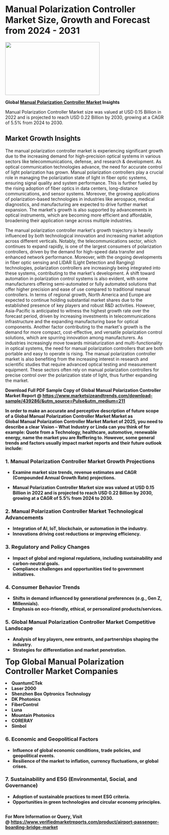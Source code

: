 <H1>Manual Polarization Controller Market Size, Growth and Forecast from 2024 - 2031</H1><img class="aligncenter size-medium wp-image-584254" src="https://thirdeyenews.in/wp-content/uploads/2024/09/Global-Market-Research-300x168.jpeg" alt="" width="300" height="168" /><p><strong>Global&nbsp;<a href="https://www.marketsizeandtrends.com/download-sample/439286/&amp;utm_source=Pulse&amp;utm_medium=211">Manual Polarization Controller Market</a> Insights</strong></p><p>Manual Polarization Controller Market size was valued at USD 0.15 Billion in 2022 and is projected to reach USD 0.22 Billion by 2030, growing at a CAGR of 5.5% from 2024 to 2030.</p><p><h2>Market Growth Insights</h2> <p>The manual polarization controller market is experiencing significant growth due to the increasing demand for high-precision optical systems in various sectors like telecommunications, defense, and research & development. As optical communication technologies advance, the need for accurate control of light polarization has grown. Manual polarization controllers play a crucial role in managing the polarization state of light in fiber optic systems, ensuring signal quality and system performance. This is further fueled by the rising adoption of fiber optics in data centers, long-distance communications, and sensor systems. Moreover, the growing applications of polarization-based technologies in industries like aerospace, medical diagnostics, and manufacturing are expected to drive further market expansion. The market's growth is also supported by advancements in optical instruments, which are becoming more efficient and affordable, broadening their application range across multiple industries.</p> <p><strong></strong></p> <p>The manual polarization controller market's growth trajectory is heavily influenced by both technological innovation and increasing market adoption across different verticals. Notably, the telecommunications sector, which continues to expand rapidly, is one of the largest consumers of polarization controllers, driven by the demand for high-speed data transfer and enhanced network performance. Moreover, with the ongoing developments in fiber optic sensing and LIDAR (Light Detection and Ranging) technologies, polarization controllers are increasingly being integrated into these systems, contributing to the market's development. A shift toward automation in polarization control systems is also evident, with some manufacturers offering semi-automated or fully automated solutions that offer higher precision and ease of use compared to traditional manual controllers. In terms of regional growth, North America and Europe are expected to continue holding substantial market shares due to the established presence of key players and robust R&D activities. However, Asia-Pacific is anticipated to witness the highest growth rate over the forecast period, driven by increasing investments in telecommunications infrastructure and the expanding manufacturing base for optical components. Another factor contributing to the market's growth is the demand for more compact, cost-effective, and versatile polarization control solutions, which are spurring innovation among manufacturers. As industries increasingly move towards miniaturization and multi-functionality in optical systems, the need for manual polarization controllers that are both portable and easy to operate is rising. The manual polarization controller market is also benefiting from the increasing interest in research and scientific studies that require advanced optical testing and measurement equipment. These sectors often rely on manual polarization controllers for precise control over the polarization state of light, thus further expanding the market. <p><strong></p><p><span class=""><strong>Download Full PDF Sample Copy of Global Manual Polarization Controller Market Report</strong> @ <a href="https://www.marketsizeandtrends.com/download-sample/439286/&amp;utm_source=Pulse&amp;utm_medium=211" target="_blank">https://www.marketsizeandtrends.com/download-sample/439286/&amp;utm_source=Pulse&amp;utm_medium=211</a></span></p><p>In order to make an accurate and perceptive description of future scope of a Global&nbsp;Manual Polarization Controller Market Market as Global&nbsp;Manual Polarization Controller Market Market of 2025, you need to describe a clear Vision &ndash; What Industry or Linda can you think of for example: Quote from a Technology, healthcare, automotive, renewable energy, name the market you are Reffering to. However, some general trends and factors usually impact market reports and their future outlook include:</p><h3>1.&nbsp;<strong>Manual Polarization Controller Market Growth Projections</strong></h3><ul><li>Examine market size trends, revenue estimates and CAGR (Compounded Annual Growth Rate) projections.</li><li><p>Manual Polarization Controller Market size was valued at USD 0.15 Billion in 2022 and is projected to reach USD 0.22 Billion by 2030, growing at a CAGR of 5.5% from 2024 to 2030.</p></li></ul><h3>2.&nbsp;<strong>Manual Polarization Controller Market Technological Advancements</strong></h3><ul><li>Integration of AI, IoT, blockchain, or automation in the industry.</li><li>Innovations driving cost reductions or improving efficiency.</li></ul><h3>3.&nbsp;<strong>Regulatory and Policy Changes</strong></h3><ul><li>Impact of global and regional regulations, including sustainability and carbon-neutral goals.</li><li>Compliance challenges and opportunities tied to government initiatives.</li></ul><h3>4.&nbsp;<strong>Consumer Behavior Trends</strong></h3><ul><li>Shifts in demand influenced by generational preferences (e.g., Gen Z, Millennials).</li><li>Emphasis on eco-friendly, ethical, or personalized products/services.</li></ul><h3>5.&nbsp;<strong>Global Manual Polarization Controller Market Competitive Landscape</strong></h3><ul><li>Analysis of key players, new entrants, and partnerships shaping the industry.</li><li>Strategies for differentiation and market penetration.</li></ul><p data-pm-slice="1 1 []"><span style="color: inherit; font-family: inherit; font-size: 25px;">Top Global Manual Polarization Controller Market Companies</span></p><div class="" data-test-id=""><p><li>QuantumCTek</li><li> Laser 2000</li><li> Shenzhen Box Optronics Technology</li><li> DK Photonics</li><li> FiberControl</li><li> Luna</li><li> Mountain Photonics</li><li> CORERAY</li><li> Simbol</li></p></div><h3>6.&nbsp;<strong>Economic and Geopolitical Factors</strong></h3><ul><li>Influence of global economic conditions, trade policies, and geopolitical events.</li><li>Resilience of the market to inflation, currency fluctuations, or global crises.</li></ul><h3>7.&nbsp;<strong>Sustainability and ESG (Environmental, Social, and Governance)</strong></h3><ul><li>Adoption of sustainable practices to meet ESG criteria.</li><li>Opportunities in green technologies and circular economy principles.</li></ul><h2><strong style="font-size: 14px;">For More Information or Query, Visit @&nbsp;</strong><a style="background-color: #ffffff; font-size: 14px;" href="https://www.marketsizeandtrends.com/report/manual-polarization-controller-market/" target="_blank">https://www.verifiedmarketreports.com/product/airport-passenger-boarding-bridge-market</a></h2>

